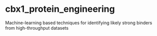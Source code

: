 # cbx1_protein_engineering
Machine-learning based techniques for identifying likely strong binders from high-throughput datasets
